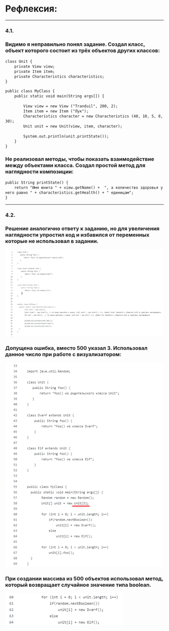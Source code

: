 # Рефлексия:
***

### 4.1.
### Видимо я неправильно понял задание. Создал класс, объект которого состоит из трёх объектов других классов:
~~~
class Unit {
    private View view;
    private Item item;
    private Characteristics characteristics;
}    
~~~

~~~
public class MyClass {
    public static void main(String args[]) {
        
        View view = new View ("Tranduil", 200, 2);
        Item item = new Item ("Лук");
        Characteristics character = new Characteristics (40, 10, 5, 8, 30);
        Unit unit = new Unit(view, item, character);
        
        System.out.println(unit.printState());
    }
}
~~~

### Не реализовал методы, чтобы показать взаимодействие между объектами класса. Создал простой метод для наглядности композиции:
~~~
public String printState() {
    return "Имя юнита " + view.getName() +  ", а количество здоровья у него равно " + characteristics.getHealth() + " единицам";
}
~~~
***


### 4.2.
### Решение аналогично ответу к заданию, но для увеличения наглядности упростил код и избавился от переменных которые не использовал в задании.
![](2.png)

### Допущена ошибка, вместо 500 указал 3. Использовал данное число при работе с визуализатором:
![](3.png)

### При создании массива из 500 объектов использовал метод, который возвращает случайное значение типа boolean.
![](4.png)